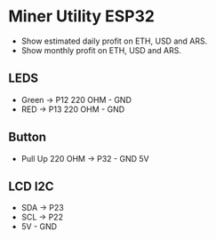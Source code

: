 # Miner Utility ESP32

- Show estimated daily profit on ETH, USD and ARS.
- Show monthly profit on ETH, USD and ARS.

## LEDS
  - Green &rarr; P12 220 OHM - GND
  - RED &rarr; P13 220 OHM - GND

## Button
  - Pull Up 220 OHM &rarr; P32 - GND 5V

## LCD I2C
  - SDA &rarr; P23
  - SCL &rarr; P22
  - 5V - GND
